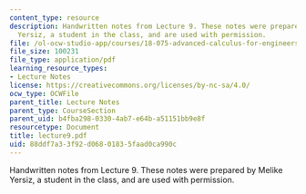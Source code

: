 ```yaml
---
content_type: resource
description: Handwritten notes from Lecture 9. These notes were prepared by Melike
  Yersiz, a student in the class, and are used with permission.
file: /ol-ocw-studio-app/courses/18-075-advanced-calculus-for-engineers-fall-2004/88ddf7a33f92d06801835faad0ca990c_lecture9.pdf
file_size: 100231
file_type: application/pdf
learning_resource_types:
- Lecture Notes
license: https://creativecommons.org/licenses/by-nc-sa/4.0/
ocw_type: OCWFile
parent_title: Lecture Notes
parent_type: CourseSection
parent_uid: b4fba298-0330-4ab7-e64b-a51151bb9e8f
resourcetype: Document
title: lecture9.pdf
uid: 88ddf7a3-3f92-d068-0183-5faad0ca990c
---
```

Handwritten notes from Lecture 9. These notes were prepared by Melike Yersiz, a student in the class, and are used with permission.